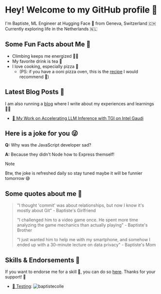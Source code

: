 # Hey! Welcome to my GitHub profile 👋

I'm Baptiste, ML Engineer at Hugging Face 🤗 from Geneva, Switzerland 🇨🇭 Currently exploring life in the Netherlands 🇳🇱

## Some Fun Facts about Me 🤔

- Climbing keeps me energized 🧗‍♂️
- My favorite drink is tea 🍵
- I love cooking, especially pizza 🍕
    - (PS: if you have a ooni pizza oven, this is the [recipe](https://www.seriouseats.com/basic-pizza-dough-for-high-temperature-outdoor-pizza-ovens-5211302) I would recommend 🤤)

## Latest Blog Posts 📕
I am also running a [blog](https://baptistecolle.com) where I write about my experiences and learnings 😵‍💫

<!-- BLOG-POST-LIST:START -->
- [🚀 My Work on Accelerating LLM Inference with TGI on Intel Gaudi](http://baptistecolle.com/posts/tgi_gaudi/)
<!-- BLOG-POST-LIST:END -->

## Here is a joke for you 😜 
<!-- JOKE:START -->
**Q:** Why was the JavaScript developer sad?

**A:** Because they didn't Node how to Express themself!
<!-- JOKE:END -->

> [!NOTE] 
> Btw, the joke is refreshed daily so stay tuned maybe it will be funnier tomorrow 😅

## Some quotes about me 💬
> "I thought 'commit' was about relationships, but now I know it's mostly about Git" - Baptiste's Girlfriend
>
> "I challenged him to a video game once. He spent more time analyzing the game mechanics than actually playing" - Baptiste's Brother
>
> "I just wanted him to help me with my smartphone, and somehow I ended up with a 30-minute lecture on data privacy" - Baptiste's Mom

## Skills & Endorsements 🌟
If you want to endorse me for a skill 💪, you can do so [here](https://github.com/baptistecolle/baptistecolle/issues/new?assignees=&labels=&template=endorsement-template.md&title=Endorse%3A+SKILL_HERE). Thanks for your support! 🫶

<!-- ENDORSEMENTS:START -->
- [🧪 Testing](https://github.com/baptistecolle/baptistecolle/issues/1): ![baptistecolle](https://avatars.githubusercontent.com/u/32412211?v=4&s=20 "baptistecolle") 
<!-- ENDORSEMENTS:END -->
